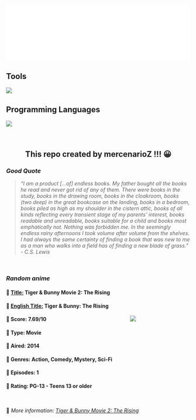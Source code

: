 
<img src="svg/nai.svg" />

<p>
  <h2>Tools</h2>
  <a href="https://skillicons.dev">
    <img src="https://skillicons.dev/icons?i=git,bash,vim,ubuntu,tensorflow,pytorch,docker,raspberrypi" />
  </a>

  <br />

  <h2>Programming Languages</h2>

  <a href="https://skillicons.dev">
    <img src="https://skillicons.dev/icons?i=python,c,cpp" />
  </a>
</p>

<br />

<h2 align="center">This repo created by mercenarioZ !!! 😀</h2>
<h3><i>Good Quote</i></h3>

<blockquote>
<i>
“I am a product [...of] endless books. My father bought all the books he read and never got rid of any of them. There were books in the study, books in the drawing room, books in the cloakroom, books (two deep) in the great bookcase on the landing, books in a bedroom, books piled as high as my shoulder in the cistern attic, books of all kinds reflecting every transient stage of my parents' interest, books readable and unreadable, books suitable for a child and books most emphatically not. Nothing was forbidden me. In the seemingly endless rainy afternoons I took volume after volume from the shelves. I had always the same certainty of finding a book that was new to me as a man who walks into a field has of finding a new blade of grass.” - C.S. Lewis
</i>
</blockquote>

<br />

<h3><i>Random anime</i></h3>

<h4>
  <strong>🥭 <u>Title:</u></strong> Tiger & Bunny Movie 2: The Rising
</h4>

<h4>🌿 <u>English Title:</u> Tiger & Bunny: The Rising</h4>

<img align="right" width="165" src=https://cdn.myanimelist.net/images/anime/9/56915.jpg />

<h4>🌱 Score: 7.69/10</h4>

<h4>🌲 Type: Movie</h4>

<h4>🌴 Aired: 2014</h4>

<h4>🌵 Genres: Action, Comedy, Mystery, Sci-Fi</h4>

<h4>🥑 Episodes: 1</h4>

<h4>🍏 Rating: PG-13 - Teens 13 or older</h4>

<br />

🍂 *More information: [Tiger & Bunny Movie 2: The Rising](https://myanimelist.net/anime/12017/Tiger___Bunny_Movie_2__The_Rising)*
    